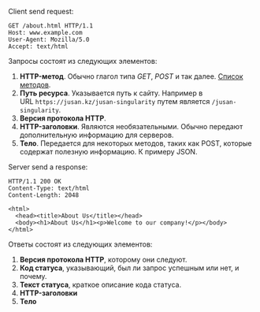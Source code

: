 
Client send request:

```http
GET /about.html HTTP/1.1
Host: www.example.com
User-Agent: Mozilla/5.0
Accept: text/html
```

Запросы состоят из следующих элементов:

1. **HTTP-метод**. Обычно глагол типа _GET_, _POST_ и так далее. [Список методов](https://developer.mozilla.org/ru/docs/Web/HTTP/Methods).
2. **Путь ресурса**. Указывается путь к сайту. Например в URL `https://jusan.kz/jusan-singularity` путем является `/jusan-singularity`.
3. **Версия протокола HTTP**.
4. **HTTP-заголовки**. Являются необязательными. Обычно передают дополнительную информацию для серверов.
5. **Тело**. Передается для некоторых методов, таких как POST, которые содержат полезную информацию. К примеру JSON.

Server send a response:

```http
HTTP/1.1 200 OK
Content-Type: text/html
Content-Length: 2048

<html>
  <head><title>About Us</title></head>
  <body><h1>About Us</h1><p>Welcome to our company!</p></body>
</html>
```

Ответы состоят из следующих элементов:

1. **Версия протокола HTTP**, которому они следуют.
2. **Код статуса**, указывающий, был ли запрос успешным или нет, и почему.
3. **Текст статуса**, краткое описание кода статуса.
4. **HTTP-заголовки**
5. **Тело**